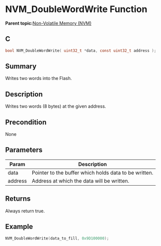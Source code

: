 # NVM\_DoubleWordWrite Function

**Parent topic:**[Non-Volatile Memory \(NVM\)](GUID-C41BA1D1-EFF7-435E-901E-9A87AC140FE6.md)

## C

```c
bool NVM_DoubleWordWrite( uint32_t *data, const uint32_t address );
```

## Summary

Writes two words into the Flash.

## Description

Writes two words \(8 bytes\) at the given address.

## Precondition

None

## Parameters

|Param|Description|
|-----|-----------|
|data|Pointer to the buffer which holds data to be written.|
|address|Address at which the data will be written.|

## Returns

Always return true.

## Example

```c
NVM_DoubleWordWrite(data_to_fill, 0x9D100000);
```

